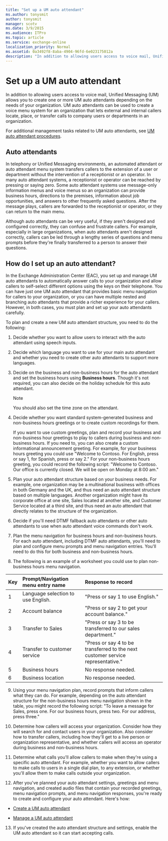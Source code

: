```yaml
---
title: "Set up a UM auto attendant"
ms.author: tonysmit
author: tonysmit
manager: scotv
ms.date: 3/9/2015
ms.audience: ITPro
ms.topic: article
ms.service: exchange-online
localization_priority: Normal
ms.assetid: 0a3492f8-8aba-4904-96fd-6e023175012a
description: "In addition to allowing users access to voice mail, Unified Messaging (UM) allows you to create one or more UM auto attendants depending on the needs of your organization. UM auto attendants can be used to create a voice menu system for an organization that lets external and internal callers locate, place, or transfer calls to company users or departments in an organization."
---
```


# Set up a UM auto attendant

In addition to allowing users access to voice mail, Unified Messaging (UM) allows you to create one or more UM auto attendants depending on the needs of your organization. UM auto attendants can be used to create a voice menu system for an organization that lets external and internal callers locate, place, or transfer calls to company users or departments in an organization.
  
For additional management tasks related to UM auto attendants, see [UM auto attendant procedures](um-auto-attendant-procedures.md).
  
## Auto attendants

In telephony or Unified Messaging environments, an automated attendant or auto attendant menu system transfers callers to the extension of a user or department without the intervention of a receptionist or an operator. In many auto attendant systems, a receptionist or operator can be reached by pressing or saying zero. Some auto attendant systems use message-only information menus and voice menus so an organization can provide business hours, directions to the premises, information about job opportunities, and answers to other frequently asked questions. After the message plays, callers are forwarded to the receptionist or operator, or they can return to the main menu.
  
Although auto attendants can be very useful, if they aren't designed and configured correctly, they can confuse and frustrate callers. For example, especially in large organizations, when auto attendants aren't designed correctly, callers can be led through a lengthy series of questions and menu prompts before they're finally transferred to a person to answer their questions.
  
## How do I set up an auto attendant?

In the Exchange Administration Center (EAC), you set up and manage UM auto attendants to automatically answer calls to your organization and allow callers to self-select different options using the keys on their telephone. You can have just one UM auto attendant that provides basic menu navigation for callers to your organization, or you can have multiple nested and branching auto attendants that provide a richer experience for your callers. However, in both cases, you must plan and set up your auto attendants carefully.
  
To plan and create a new UM auto attendant structure, you need to do the following:
  
1. Decide whether you want to allow users to interact with the auto attendant using speech inputs.
    
2. Decide which language you want to use for your main auto attendant and whether you need to create other auto attendants to support more languages.
    
3. Decide on the business and non-business hours for the auto attendant and set the business hours using **Business hours**. Though it's not required, you can also decide on the holiday schedule for this auto attendant.
    
    > [!NOTE]
    > You should also set the time zone on the attendant. 
  
4. Decide whether you want standard system-generated business and non-business hours greetings or to create custom recordings for them.
    
    If you want to use custom greetings, plan and record your business and non-business hour greetings to play to callers during business and non-business hours. If you need to, you can also create a custom informational announcement greeting. For example, for your business hours greeting you could use "Welcome to Contoso. For English, press or say 1, for Spanish, press or say 2." For your non-business hours greeting, you could record the following script: "Welcome to Contoso. Our office is currently closed. We will be open on Monday at 8:00 am."
    
5. Plan your auto attendant structure based on your business needs. For example, one organization may be a multinational business with offices in both Germany and the UK, and thus need an auto attendant structure based on multiple languages. Another organization might have its corporate office at one site, Sales located at another site, and Customer Service located at a third site, and thus need an auto attendant that directly relates to the structure of the organization.
    
6. Decide if you'll need DTMF fallback auto attendants or other auto attendants to use when auto attendant voice commands don't work.
    
7. Plan the menu navigation for business hours and non-business hours. For each auto attendant, including DTMF auto attendants, you'll need to plan and configure menu prompts and menu navigation entries. You'll need to do this for both business and non-business hours.
    
8. The following is an example of a worksheet you could use to plan non-business hours menu navigation.
    
|****Key****|****Prompt/Navigation menu entry name****|****Response to record****|
|:-----|:-----|:-----|
|1  <br/> |Language selection to use English.  <br/> |"Press or say 1 to use English."  <br/> |
|2  <br/> |Account balance  <br/> |"Press or say 2 to get your account balance."  <br/> |
|3  <br/> |Transfer to Sales  <br/> |"Press or say 3 to be transferred to our sales department."  <br/> |
|4  <br/> |Transfer to customer service  <br/> |"Press or say 4 to be transferred to the next customer service representative."  <br/> |
|5  <br/> |Business hours  <br/> |No response needed.  <br/> |
|6  <br/> |Business location  <br/> |No response needed.  <br/> |
   
9. Using your menu navigation plan, record prompts that inform callers what they can do. For example, depending on the auto attendant structure for the non-business hours menu navigation shown in the table, you might record the following script: "To leave a message for Sales, press one. For our business hours, press two. For our address, press three."
    
10. Determine how callers will access your organization. Consider how they will search for and contact users in your organization. Also consider how to transfer callers, including how they'll get to a live person or organization representative, and whether callers will access an operator during business and non-business hours.
    
11. Determine what calls you'll allow callers to make when they're using a specific auto attendant. For example, whether you want to allow callers to make calls to users in a single dial plan, to any extension, or whether you'll allow them to make calls outside your organization.
    
12. After you've planned your auto attendant settings, greetings and menu navigation, and created audio files that contain your recorded greetings, menu navigation prompts, and menu navigation responses, you're ready to create and configure your auto attendant. Here's how:
    
  - [Create a UM auto attendant](create-a-um-auto-attendant.md)
    
  - [Manage a UM auto attendant](manage-um-auto-attendant.md)
    
13. If you've created the auto attendant structure and settings, enable the UM auto attendant so it can start accepting calls.
    

